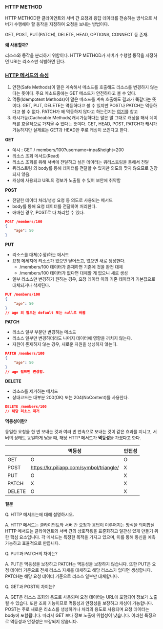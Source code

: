 ### HTTP METHOD

HTTP METHOD란 클라이언트와 서버 간 요청과 응답 데이터를 전송하는 방식으로 서버가 수행해야 할 동작을 지정하여 요청을 보내는 방법이다.

GET, POST, PUT(PATCH), DELETE, HEAD, OPTIONS, CONNECT 등 존재.

**왜 사용할까?**

리소스와 동작을 분리하기 위함이다. HTTP METHOD가 서버가 수행할 동작을 지정하면 URI는 리소스만 식별하면 된다.

### [**HTTP 메서드의 속성**](https://jhbljs92.tistory.com/entry/3-HTTP-Method#HTTP%20%EB%A9%94%EC%84%9C%EB%93%9C%EC%9D%98%20%EC%86%8D%EC%84%B1-1)

1. 안전(Safe Methods)이 말은 계속해서 메소드를 호출해도 리소스를 변경하지 않는다는 뜻이다. 주요 메소드중에는 GET 메소드가 안전하다고 볼 수 있다.
2. 멱등(Idempotent Methods)이 말은 메소드를 계속 호출해도 결과가 똑같다는 뜻이다. GET, PUT, DELETE는 멱등하다고 볼 수 있지만 POST나 PATCH는 멱등하다고 볼 수 없다. PATCH가 왜 멱등하지 않다고 하는건지는 [여기](https://oen-blog.tistory.com/211)를 참고
3. 캐시가능(Cacheable Methods)캐시가능하다는 말은 말 그대로 캐싱을 해서 데이터를 효율적으로 가져올 수 있다는 뜻이다. GET, HEAD, POST, PATCH가 캐시가 가능하지만 실제로는 GET과 HEAD만 주로 캐싱이 쓰인다고 한다.

**GET**

- 예시 : GET / members/100?username=inpa&height=200
- 리소스 조회 메서드(Read)
- 리소스 조회를 위해 서버에 전달하고 싶은 데이터는 쿼리스트링을 통해서 전달
- 쿼리스트링 외 body를 통해 데이터를 전달할 수 있지만 의도와 맞지 않으므로 권장되지 않음.
- 캐싱에 사용되고 URL의 정보가 노출될 수 있어 보안에 취약함

**POST**

- 전달한 데이터 처리/생성 요청 등 의도로 사용되는 메서드
- body를 통해 요청 데이터를 전달하여 처리한다.
- 애매한 경우, POST로 다 처리할 수 있다.

```json
POST /members/100
{
	"age": 50
}
```

**PUT**

- 리소스를 대체(수정)하는 메서드
- 요청 메세지에 리소스가 있으면 덮어쓰고, 없으면 새로 생성한다.
    - /members/100 데이터가 존재하면 기존에 것을 완전 대체
    - /members/100 데이터가 없다면 대체할 게 없으니 새로 생성
- 일부 리소스만 변경하기 원하는 경우, 요청 데이터 이외 기존 데이터가 기본값으로 대체되거나 삭제된다.

```json
PUT /members/100
{
	"age": 50
}
// age 외 필드는 default 또는 null로 바뀜
```

**PATCH**

- 리소스 일부 부분만 변경하는 메소드
- 리소스 일부만 변경하더라도 나머지 데이터에 영향을 끼치지 않는다.
- 자원이 존재하지 않는 경우, 새로운 자원을 생성하지 않는다.

```json
PATCH /members/100
{
	"age": 50
}
// age 필드만 변경함.
```

**DELETE**

- 리소스를 제거하는 메서드
- 상태코드는 대부분 200(OK) 또는 204(NoContent)를 사용한다.

```json
DELETE /members/100
// 해당 리소스 제거
```

**멱등성이란?**

동일한 요청을 한 번 보내는 것과 여러 번 연속으로 보내는 것이 같은 효과를 지니고, 서버의 상태도 동일하게 남을 때, 해당 HTTP 메서드가 **멱등성**을 가졌다고 한다.

|  | 멱등성 | 안전성 |
| --- | --- | --- |
| GET | O | O |
| POST | https://kr.piliapp.com/symbol/triangle/ | X |
| PUT | O | X |
| PATCH | X | X |
| DELETE | O | X |

**질문**

Q. HTTP 메서드는에 대해 설명하시오.

A. HTTP 메서드는 클라이언트와 서버 간 요청과 응답이 이루어지는 방식을 의미합닏 HTTP 메서드는 클라이언트와 서버 간의 상호작용을 표준화하고 일관성 있게 만들기 위한 핵심 요소입니다. 각 메서드는 특정한 목적을 가지고 있으며, 이를 통해 통신을 예측 가능하고 효율적으로 만듭니다.

Q. PUT과 PATCH의 차이는?

A. PUT은 멱등성을 보장하고 PATCH는 멱등성을 보장하지 않습니다. 또한 PUT은 요청 데이터 기준으로 전체 리소스 자체를 대체하고 해당 리소스가 없다면 생성합니다. PATCH는 해당 요청 데이터 기준으로 리소스 일부만 대체합니다. 

Q. GET과 POST의 차이는?

A. GET은 리소스 조회의 용도로 사용되며 요청 데이터는 URL에 포함되어 정보가 노출될 수 있습다. 또한 조회 기능이므로 멱등성과 안정성을 보장하고 캐싱이 가능합니다. POST는 주로 새로운 리소스를 생성하거나 처리의 용도로 사용되며 요청 데이터는 body에 포함됩니다. 따라서 GET 보다 정보 노출에 위험성이 낮습니다. 이러한 특징으로 멱등성과 안정성은 보장되지 않습니다.